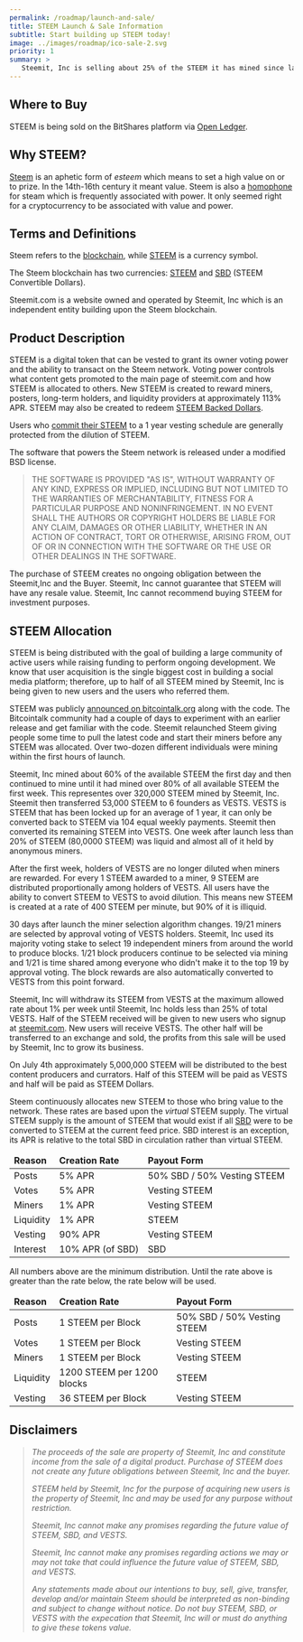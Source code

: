 ```yaml
---
permalink: /roadmap/launch-and-sale/
title: STEEM Launch & Sale Information
subtitle: Start building up STEEM today!
image: ../images/roadmap/ico-sale-2.svg
priority: 1
summary: >
   Steemit, Inc is selling about 25% of the STEEM it has mined since launch.
---
```


## Where to Buy

STEEM is being sold on the BitShares platform via [Open Ledger](https://bitshares.openledger.info/#/market/OPEN.BTC_OPEN.STEEM).

## Why STEEM?

[Steem](https://en.wiktionary.org/wiki/steem) is an aphetic form of <i>esteem</i> which means to set a high value on or to prize.  In the 14th-16th century it meant value. Steem is also a [homophone](https://en.wikipedia.org/wiki/homophone) for steam which is frequently associated with power. It only
seemed right for a cryptocurrency to be associated with value and power.

## Terms and Definitions

Steem refers to the [blockchain](/documentation/decentralized-network/), while [STEEM](/getinvolved/steem-currency/) is a currency symbol.

The Steem blockchain has two currencies: [STEEM](/getinvolved/steem-currency/) and [SBD](/getinvolved/steem-backed-dollars/) (STEEM Convertible Dollars).

Steemit.com is a website owned and operated by Steemit, Inc which is an independent entity building upon the Steem blockchain.

## Product Description

STEEM is a digital token that can be vested to grant its owner voting power and the ability to transact on the Steem network. Voting
power controls what content gets promoted to the main page of steemit.com and how STEEM is allocated to others. New STEEM is created to reward
miners, posters, long-term holders, and liquidity providers at approximately 113% APR. STEEM may also be created to redeem
[STEEM Backed Dollars](/getinvolved/steem-backed-dollars/).

Users who [commit their STEEM](/getinvolved/steem-currency/) to a 1 year vesting schedule are generally protected from the dilution of STEEM.

The software that powers the Steem network is released under a modified BSD license.

> THE SOFTWARE IS PROVIDED "AS IS", WITHOUT WARRANTY OF ANY KIND, EXPRESS OR IMPLIED, INCLUDING BUT NOT LIMITED TO THE WARRANTIES OF MERCHANTABILITY, FITNESS FOR A PARTICULAR PURPOSE AND NONINFRINGEMENT. IN NO EVENT SHALL THE AUTHORS OR COPYRIGHT HOLDERS BE LIABLE FOR ANY CLAIM, DAMAGES OR OTHER LIABILITY, WHETHER IN AN ACTION OF CONTRACT, TORT OR OTHERWISE, ARISING FROM, OUT OF OR IN CONNECTION WITH THE SOFTWARE OR THE USE OR OTHER DEALINGS IN THE SOFTWARE.

The purchase of STEEM creates no ongoing obligation between the Steemit,Inc and the Buyer. Steemit, Inc cannot
guarantee that STEEM will have any resale value. Steemit, Inc cannot recommend buying STEEM for investment purposes.

## STEEM Allocation

STEEM is being distributed with the goal of building a large community of active users while raising funding to perform ongoing development. We
know that user acquisition is the single biggest cost in building a social media platform; therefore, up to half of all STEEM mined by Steemit, Inc is
being given to new users and the users who referred them.

STEEM was publicly [announced on bitcointalk.org](https://bitcointalk.org/index.php?topic=1410943) along with the code. The Bitcointalk community
had a couple of days to experiment with an earlier release and get familiar with the code. Steemit relaunched Steem giving people some
time to pull the latest code and start their miners before any STEEM was allocated. Over two-dozen different individuals were
mining within the first hours of launch.

Steemit, Inc mined about 60% of the available STEEM the first day and then continued to mine until it had mined over 80% of all available STEEM the first
week. This representes over 320,000 STEEM mined by Steemit, Inc.  Steemit then transferred 53,000 STEEM to 6 founders as VESTS. VESTS
is STEEM that has been locked up for an average of 1 year, it can only be converted back to STEEM via 104 equal weekly payments.  Steemit then converted its
remaining STEEM into VESTS. One week after launch less than 20% of STEEM (80,0000 STEEM) was liquid and almost all of it held by anonymous miners.

After the first week, holders of VESTS are no longer diluted when miners are rewarded.  For every 1 STEEM awarded to a miner, 9 STEEM are distributed
proportionally among holders of VESTS.  All users have the ability to convert STEEM to VESTS to avoid dilution. This means new STEEM is created
at a rate of 400 STEEM per minute, but 90% of it is illiquid.

30 days after launch the miner selection algorithm changes. 19/21 miners are selected by approval voting of VESTS holders. Steemit, Inc used its
majority voting stake to select 19 independent miners from around the world to produce blocks.  1/21 block producers continue to be selected via mining and 1/21 is time shared among everyone who didn't make it to the top 19 by approval voting. The block rewards are also automatically converted to VESTS from this point forward.

Steemit, Inc will withdraw its STEEM from VESTS at the maximum allowed rate about 1% per week until Steemit, Inc holds less than 25% of total VESTS.
Half of the STEEM received will be given to new users who signup at [steemit.com](https://www.steemit.com). New users will receive VESTS. The other half
will be transferred to an exchange and sold, the profits from this sale will be used by Steemit, Inc to grow its business.

On July 4th approximately 5,000,000 STEEM will be distributed to the best content producers and currators. Half of this STEEM will be paid as VESTS and
half will be paid as STEEM Dollars.

Steem continuously allocates new STEEM to those who bring value to the network. These rates are based upon the
*virtual* STEEM supply. The virtual STEEM supply is the amount of STEEM that would exist if all [SBD](/getinvolved/steem-backed-dollars/) were to be
converted to STEEM at the current feed price. SBD interest is an exception, its APR is relative to the total SBD in circulation rather than virtual STEEM.

<center>
   <table class="allocation-table table-striped table-bordered">
     <thead>
        <tr>
          <td> <b>Reason</b> </td>
          <td> <b>Creation Rate</b>   </td>
          <td> <b>Payout Form</b>   </td>
        </tr>
     </thead>
     <tbody>
        <tr>
          <td> Posts </td>
          <td> 5% APR </td>
          <td> 50% SBD / 50% Vesting STEEM </td>
        </tr>
        <tr>
          <td> Votes </td>
          <td> 5% APR </td>
          <td> Vesting STEEM </td>
        </tr>
        <tr>
          <td> Miners </td>
          <td> 1% APR </td>
          <td> Vesting STEEM </td>
        </tr>
        <tr>
          <td> Liquidity </td>
          <td> 1% APR </td>
          <td> STEEM </td>
        </tr>
        <tr>
          <td> Vesting </td>
          <td> 90% APR </td>
          <td> Vesting STEEM </td>
        </tr>
        <tr>
          <td> Interest </td>
          <td> 10% APR (of SBD) </td>
          <td> SBD </td>
        </tr>
     </tbody>
   </table>
</center>

All numbers above are the minimum distribution. Until the rate above is greater than the rate below, the rate below will be used.

<center>
   <table class="allocation-table table-striped table-bordered">
     <thead>
        <tr>
          <td> <b>Reason</b> </td>
          <td> <b>Creation Rate</b>   </td>
          <td> <b>Payout Form</b>   </td>
        </tr>
     </thead>
     <tbody>
        <tr>
          <td> Posts </td>
          <td> 1 STEEM per Block </td>
          <td> 50% SBD / 50% Vesting STEEM </td>
        </tr>
        <tr>
          <td> Votes </td>
          <td> 1 STEEM per Block </td>
          <td> Vesting STEEM </td>
        </tr>
        <tr>
          <td> Miners </td>
          <td> 1 STEEM per Block </td>
          <td> Vesting STEEM </td>
        </tr>
        <tr>
          <td> Liquidity </td>
          <td> 1200 STEEM per 1200 blocks</td>
          <td> STEEM </td>
        </tr>
        <tr>
          <td> Vesting </td>
          <td> 36 STEEM per Block </td>
          <td> Vesting STEEM </td>
        </tr>
     </tbody>
   </table>
</center>


## Disclaimers

 > *The proceeds of the sale are property of Steemit, Inc and constitute income
 from the sale of a digital product. Purchase of STEEM does not create any
 future obligations between Steemit, Inc and the buyer.*
 >
 > *STEEM held by Steemit, Inc for the purpose of acquiring new users is the property
 of Steemit, Inc and may be used for any purpose without restriction.*
 >
 > *Steemit, Inc cannot make any promises regarding the future value of STEEM, SBD, and VESTS.*
 >
 > *Steemit, Inc cannot make any promises regarding actions we may or may not
 > take that could influence the future value of STEEM, SBD, and VESTS.*
 >
 > *Any statements made about our intentions to buy, sell, give, transfer, develop and/or maintain
 > Steem should be interpreted as non-binding and subject to change without notice. Do not
 > buy STEEM, SBD, or VESTS with the expecation that Steemit, Inc will or must do anything to give these
 > tokens value.*
 >
